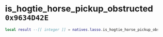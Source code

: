 # is_hogtie_horse_pickup_obstructed `0x9634D42E`

```lua
local result --[[ integer ]] = natives.lasso.is_hogtie_horse_pickup_obstructed(_unk0 --[[ integer ]], _unk1 --[[ integer ]])
```